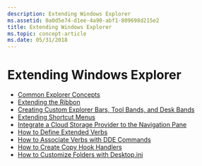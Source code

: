 ```yaml
---
description: Extending Windows Explorer
ms.assetid: 0a0d5e74-d1ee-4a90-abf1-809698d215e2
title: Extending Windows Explorer
ms.topic: concept-article
ms.date: 05/31/2018
---
```


# Extending Windows Explorer

-   [Common Explorer Concepts](explorer-concepts.md)
-   [Extending the Ribbon](extending-the-ribbon.md)
-   [Creating Custom Explorer Bars, Tool Bands, and Desk Bands](band-objects.md)
-   [Extending Shortcut Menus](context.md)
-   [Integrate a Cloud Storage Provider to the Navigation Pane](integrate-cloud-storage.md)
-   [How to Define Extended Verbs](how-to-define-extended-verbs.md)
-   [How to Associate Verbs with DDE Commands](how-to-associate-verbs-with-dde-commands.md)
-   [How to Create Copy Hook Handlers](how-to-create-copy-hook-handlers.md)
-   [How to Customize Folders with Desktop.ini](how-to-customize-folders-with-desktop-ini.md)

 

 



